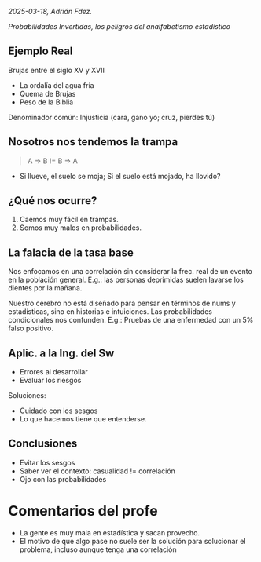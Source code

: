 *2025-03-18, Adrián Fdez.*

*Probabilidades Invertidas, los peligros del analfabetismo estadístico*

## Ejemplo Real
Brujas entre el siglo XV y XVII
- La ordalía del agua fría
- Quema de Brujas
- Peso de la Biblia

Denominador común: Injusticia (cara, gano yo; cruz, pierdes tú)

## Nosotros nos tendemos la trampa
> A => B != B => A
- Si llueve, el suelo se moja; Si el suelo está mojado, ha llovido?

## ¿Qué nos ocurre?
1. Caemos muy fácil en trampas.
2. Somos muy malos en probabilidades.

## La falacia de la tasa base
Nos enfocamos en una correlación sin considerar la frec. real de un evento en la población general. E.g.: las personas deprimidas suelen lavarse los dientes por la mañana.

Nuestro cerebro no está diseñado para pensar en términos de nums y estadísticas, sino en historias e intuiciones. Las probabilidades condicionales nos confunden. E.g.: Pruebas de una enfermedad con un 5% falso positivo.

## Aplic. a la Ing. del Sw
- Errores al desarrollar
- Evaluar los riesgos

Soluciones:
- Cuidado con los sesgos
- Lo que hacemos tiene que entenderse.

## Conclusiones
- Evitar los sesgos
- Saber ver el contexto: casualidad != correlación
- Ojo con las probabilidades

# Comentarios del profe
- La gente es muy mala en estadística y sacan provecho.
- El motivo de que algo pase no suele ser la solución para solucionar el problema, incluso aunque tenga una correlación
